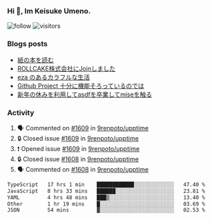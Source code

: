 ### Hi 👋, Im Keisuke Umeno.

<!--
**9renpoto/9renpoto** is a ✨ _special_ ✨ repository because its `README.md` (this file) appears on your GitHub profile.

Here are some ideas to get you started:

- 🔭 I’m currently working on ...
- 🌱 I’m currently learning ...
- 👯 I’m looking to collaborate on ...
- 🤔 I’m looking for help with ...
- 💬 Ask me about ...
- 📫 How to reach me: ...
- 😄 Pronouns: ...
- ⚡ Fun fact: ...
-->

![follow](https://img.shields.io/github/followers/9renpoto?label=Follow&style=social)
![visitors](https://komarev.com/ghpvc/?username=9renpoto&label=Profile%20views&color=0e75b6&style=flat)

### Blogs posts

<!-- BLOG-POST-LIST:START -->
- [紙の本を読む](https://9renpoto.win/entry/2024/02/25/reading-papar-book)
- [ROLLCAKE株式会社にJoinしました](https://9renpoto.win/entry/2024/02/11/join)
- [eza のあるカラフルな生活](https://9renpoto.win/entry/2024/02/01/eza)
- [Github Project 十分に機能そろっているのでは](https://9renpoto.win/entry/2024/01/14/gh-projects)
- [新年の休みを利用してasdfを卒業してmiseを触る](https://9renpoto.win/entry/2024/01/07/mise)
<!-- BLOG-POST-LIST:END -->

### Activity

<!--START_SECTION:activity-->
1. 🗣 Commented on [#1609](https://github.com/9renpoto/upptime/issues/1609#issuecomment-1986828052) in [9renpoto/upptime](https://github.com/9renpoto/upptime)
2. 🔒 Closed issue [#1609](https://github.com/9renpoto/upptime/issues/1609) in [9renpoto/upptime](https://github.com/9renpoto/upptime)
3. ❗ Opened issue [#1609](https://github.com/9renpoto/upptime/issues/1609) in [9renpoto/upptime](https://github.com/9renpoto/upptime)
4. 🔒 Closed issue [#1608](https://github.com/9renpoto/upptime/issues/1608) in [9renpoto/upptime](https://github.com/9renpoto/upptime)
5. 🗣 Commented on [#1608](https://github.com/9renpoto/upptime/issues/1608#issuecomment-1986823588) in [9renpoto/upptime](https://github.com/9renpoto/upptime)
<!--END_SECTION:activity-->

<!--START_SECTION:waka-->

```txt
TypeScript   17 hrs 1 min    ████████████░░░░░░░░░░░░░   47.40 %
JavaScript   8 hrs 33 mins   ██████░░░░░░░░░░░░░░░░░░░   23.81 %
YAML         4 hrs 48 mins   ███▒░░░░░░░░░░░░░░░░░░░░░   13.40 %
Other        1 hr 19 mins    █░░░░░░░░░░░░░░░░░░░░░░░░   03.69 %
JSON         54 mins         ▓░░░░░░░░░░░░░░░░░░░░░░░░   02.53 %
```

<!--END_SECTION:waka-->
